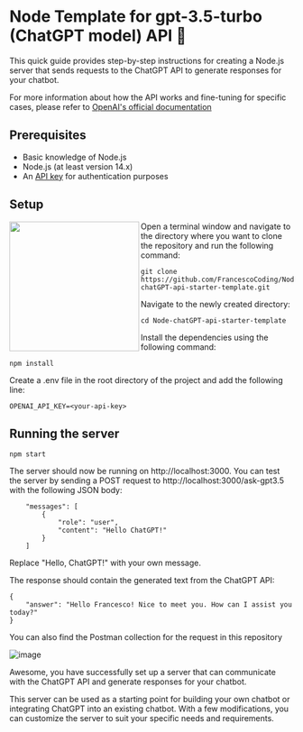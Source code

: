 # Node Template for gpt-3.5-turbo (ChatGPT model) API 🤖

This quick guide provides step-by-step instructions for creating a Node.js server that sends requests to the ChatGPT API to generate responses for your chatbot.

For more information about how the API works and fine-tuning for specific cases, please refer to [OpenAI's official documentation](https://platform.openai.com/docs/introduction)

## Prerequisites
- Basic knowledge of Node.js  
- Node.js (at least version 14.x)  
- An [API key](https://platform.openai.com/account/api-keys) for authentication purposes


## Setup
<a href="url"><img src="https://user-images.githubusercontent.com/64712227/222249055-7051defe-03d8-45ab-933e-3fc2fe3eee9d.png" align="left" height="230" ></a>

Open a terminal window and navigate to the directory where you want to clone the repository and run the following command:
```
git clone https://github.com/FrancescoCoding/Node-chatGPT-api-starter-template.git
```
Navigate to the newly created directory:
```
cd Node-chatGPT-api-starter-template
```
Install the dependencies using the following command:
```
npm install
```
Create a .env file in the root directory of the project and add the following line:
```
OPENAI_API_KEY=<your-api-key>
```

## Running the server
```
npm start
```

The server should now be running on http://localhost:3000. You can test the server by sending a POST request to http://localhost:3000/ask-gpt3.5 with the following JSON body:
```
    "messages": [
        {
            "role": "user",
            "content": "Hello ChatGPT!"
        }
    ]
```
Replace "Hello, ChatGPT!" with your own message.

The response should contain the generated text from the ChatGPT API:
```
{
    "answer": "Hello Francesco! Nice to meet you. How can I assist you today?"
}
```

You can also find the Postman collection for the request in this repository

![image](https://user-images.githubusercontent.com/64712227/222243778-33f204b8-83d9-4069-bb69-a1a3c440fd82.png)


Awesome, you have successfully set up a server that can communicate with the ChatGPT API and generate responses for your chatbot.  

This server can be used as a starting point for building your own chatbot or integrating ChatGPT into an existing chatbot. With a few modifications, you can customize the server to suit your specific needs and requirements.


